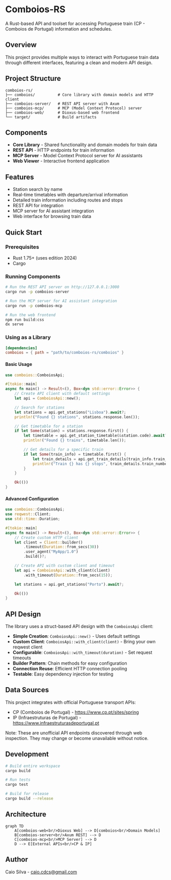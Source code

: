 # Comboios-RS

A Rust-based API and toolset for accessing Portuguese train (CP - Comboios de Portugal) information and schedules.

## Overview

This project provides multiple ways to interact with Portuguese train data through different interfaces, featuring a clean and modern API design.

## Project Structure

```
comboios-rs/
├── comboios/          # Core library with domain models and HTTP client
├── comboios-server/   # REST API server with Axum
├── comboios-mcp/      # MCP (Model Context Protocol) server
├── comboios-web/      # Dioxus-based web frontend
└── target/            # Build artifacts
```

## Components

- **Core Library** - Shared functionality and domain models for train data
- **REST API** - HTTP endpoints for train information
- **MCP Server** - Model Context Protocol server for AI assistants
- **Web Viewer** - Interactive frontend application

## Features

- Station search by name
- Real-time timetables with departure/arrival information
- Detailed train information including routes and stops
- REST API for integration
- MCP server for AI assistant integration
- Web interface for browsing train data

## Quick Start

### Prerequisites

- Rust 1.75+ (uses edition 2024)
- Cargo

### Running Components

```bash
# Run the REST API server on http://127.0.0.1:3000
cargo run -p comboios-server

# Run the MCP server for AI assistant integration
cargo run -p comboios-mcp

# Run the web frontend
npm run build:css
dx serve
```

### Using as a Library

```toml
[dependencies]
comboios = { path = "path/to/comboios-rs/comboios" }
```

#### Basic Usage

```rust
use comboios::ComboiosApi;

#[tokio::main]
async fn main() -> Result<(), Box<dyn std::error::Error>> {
    // Create API client with default settings
    let api = ComboiosApi::new();

    // Search for stations
    let stations = api.get_stations("Lisboa").await?;
    println!("Found {} stations", stations.response.len());

    // Get timetable for a station
    if let Some(station) = stations.response.first() {
        let timetable = api.get_station_timetable(&station.code).await?;
        println!("Found {} trains", timetable.len());

        // Get details for a specific train
        if let Some(train_info) = timetable.first() {
            let train_details = api.get_train_details(train_info.train_number as u16).await?;
            println!("Train {} has {} stops", train_details.train_number, train_details.stops.len());
        }
    }

    Ok(())
}
```

#### Advanced Configuration

```rust
use comboios::ComboiosApi;
use reqwest::Client;
use std::time::Duration;

#[tokio::main]
async fn main() -> Result<(), Box<dyn std::error::Error>> {
    // Create custom HTTP client
    let client = Client::builder()
        .timeout(Duration::from_secs(30))
        .user_agent("MyApp/1.0")
        .build()?;

    // Create API with custom client and timeout
    let api = ComboiosApi::with_client(client)
        .with_timeout(Duration::from_secs(15));

    let stations = api.get_stations("Porto").await?;

    Ok(())
}
```

## API Design

The library uses a struct-based API design with the `ComboiosApi` client:

- **Simple Creation**: `ComboiosApi::new()` - Uses default settings
- **Custom Client**: `ComboiosApi::with_client(client)` - Bring your own reqwest client
- **Configurable**: `ComboiosApi::with_timeout(duration)` - Set request timeouts
- **Builder Pattern**: Chain methods for easy configuration
- **Connection Reuse**: Efficient HTTP connection pooling
- **Testable**: Easy dependency injection for testing

## Data Sources

This project integrates with official Portuguese transport APIs:

- CP (Comboios de Portugal) - https://www.cp.pt/sites/spring
- IP (Infraestruturas de Portugal) - https://www.infraestruturasdeportugal.pt

Note: These are unofficial API endpoints discovered through web inspection. They may change or become unavailable without notice.

## Development

```bash
# Build entire workspace
cargo build

# Run tests
cargo test

# Build for release
cargo build --release
```

## Architecture

```mermaid
graph TD
    A[comboios-web<br/>Dioxus Web] --> D[comboios<br/>Domain Models]
    B[comboios-server<br/>Axum REST] --> D
    C[comboios-mcp<br/>MCP Server] --> D
    D --> E[External APIs<br/>CP & IP]
```


## Author

Caio Silva - caio.cdcs@gmail.com
